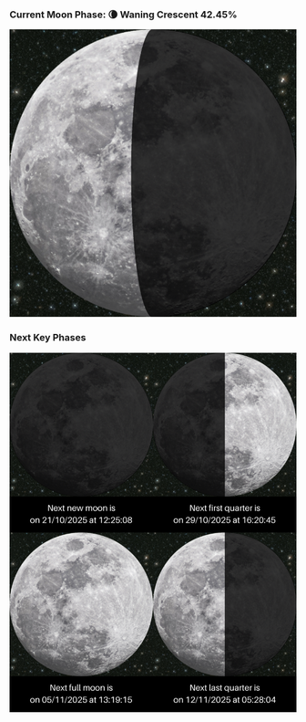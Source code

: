 ### Current Moon Phase: 🌘 Waning Crescent 42.45%
![Moon Phase](moonphase.png)
### Next Key Phases
![Gallery](gallery.png)